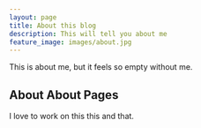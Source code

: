 ```yaml
---
layout: page
title: About this blog
description: This will tell you about me
feature_image: images/about.jpg
---
```



This is about me, but it feels so empty without me.

## About About Pages

I love to work on this this and that.